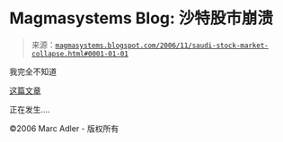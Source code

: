 <!--yml

分类: 未分类

日期: 2024-05-18 05:15:21

-->

# Magmasystems Blog: 沙特股市崩溃

> 来源：[`magmasystems.blogspot.com/2006/11/saudi-stock-market-collapse.html#0001-01-01`](http://magmasystems.blogspot.com/2006/11/saudi-stock-market-collapse.html#0001-01-01)

我完全不知道

[这篇文章](http://biz.yahoo.com/ap/061112/saudi_stock_mania.html?.v=2)

正在发生....

©2006 Marc Adler - 版权所有
